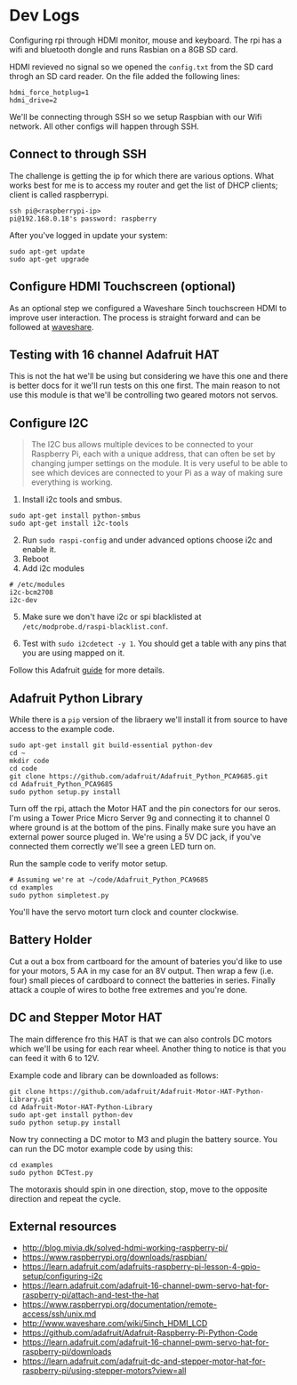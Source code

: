# Dev Logs

Configuring rpi through HDMI monitor, mouse and keyboard. The rpi has a wifi 
and bluetooth dongle and runs Rasbian on a 8GB SD card.  

HDMI revieved no signal so we opened the `config.txt` from the SD card throgh an
SD card reader. On the file added the following lines:  

``` 
hdmi_force_hotplug=1
hdmi_drive=2
``` 

We'll be connecting through SSH so we setup Raspbian with our Wifi network. All 
other configs will happen through SSH.

## Connect to through SSH

The challenge is getting the ip for which there are various options. What works 
best for me is to access my router and get the list of DHCP clients; client is 
called raspberrypi.

```
ssh pi@<raspberrypi-ip>
pi@192.168.0.18's password: raspberry
``` 

After you've logged in update your system:

```
sudo apt-get update
sudo apt-get upgrade 
```

## Configure HDMI Touchscreen (optional)

As an optional step we configured a Waveshare 5inch touchscreen HDMI to improve 
user interaction. The process is straight forward and can be followed at 
[waveshare](http://www.waveshare.com/wiki/5inch_HDMI_LCD).

## Testing with 16 channel Adafruit HAT

This is not the hat we'll be using but considering we have this one and there is 
better docs for it we'll run tests on this one first. The main reason to not use 
this module is that we'll be controlling two geared motors not servos.

## Configure I2C

>The I2C bus allows multiple devices to be connected to your Raspberry Pi, each 
with a unique address, that can often be set by changing jumper settings on the 
module. It is very useful to be able to see which devices are connected to your 
Pi as a way of making sure everything is working.

1. Install i2c tools and smbus.

```
sudo apt-get install python-smbus
sudo apt-get install i2c-tools
```

2. Run `sudo raspi-config` and under advanced options choose i2c and enable it. 
3. Reboot
4. Add i2c modules

``` 
# /etc/modules
i2c-bcm2708 
i2c-dev
``` 

5. Make sure we don't have i2c or spi blacklisted at 
`/etc/modprobe.d/raspi-blacklist.conf`.

6. Test with `sudo i2cdetect -y 1`. You should get a table with any pins that 
you are using mapped on it. 

Follow this Adafruit [guide](https://learn.adafruit.com/adafruits-raspberry-pi-lesson-4-gpio-setup/configuring-i2c) 
for more details.

## Adafruit Python Library

While there is a `pip` version of the libraery we'll install it from source to 
have access to the example code. 

``` 
sudo apt-get install git build-essential python-dev
cd ~
mkdir code
cd code
git clone https://github.com/adafruit/Adafruit_Python_PCA9685.git
cd Adafruit_Python_PCA9685
sudo python setup.py install
```

Turn off the rpi, attach the Motor HAT and the pin conectors for our seros. I'm 
using a Tower Price Micro Server 9g and connecting it to channel 0 where ground 
is at the bottom of the pins. Finally make sure you have an external power 
source pluged in. We're using a 5V DC jack, if you've connected them correctly 
we'll see a green LED turn on.

Run the sample code to verify motor setup.

```
# Assuming we're at ~/code/Adafruit_Python_PCA9685
cd examples
sudo python simpletest.py
```

You'll have the servo motort turn clock and counter clockwise. 

## Battery Holder

Cut a out a box from cartboard for the amount of bateries you'd like to use for 
your motors, 5 AA in my case for an 8V output. Then wrap a few (i.e. four) small 
pieces of cardboard to connect the batteries in series. Finally attack a couple 
of wires to bothe free extremes and you're done.

## DC and Stepper Motor HAT

The main difference fro this HAT is that we can also controls DC motors which 
we'll be using for each rear wheel. Another thing to notice is that you can feed 
it with 6 to 12V. 

Example code and library can be downloaded as follows:

```
git clone https://github.com/adafruit/Adafruit-Motor-HAT-Python-Library.git
cd Adafruit-Motor-HAT-Python-Library
sudo apt-get install python-dev
sudo python setup.py install
```

Now try connecting a DC motor to M3 and plugin the battery source. You can run 
the DC motor example code by using this:

```
cd examples
sudo python DCTest.py 
```

The motoraxis should spin in one direction, stop, move to the opposite direction 
and repeat the cycle. 


## External resources
*  http://blog.mivia.dk/solved-hdmi-working-raspberry-pi/ 
*  https://www.raspberrypi.org/downloads/raspbian/ 
*  https://learn.adafruit.com/adafruits-raspberry-pi-lesson-4-gpio-setup/configuring-i2c 
*  https://learn.adafruit.com/adafruit-16-channel-pwm-servo-hat-for-raspberry-pi/attach-and-test-the-hat 
*  https://www.raspberrypi.org/documentation/remote-access/ssh/unix.md
*  http://www.waveshare.com/wiki/5inch_HDMI_LCD 
*  https://github.com/adafruit/Adafruit-Raspberry-Pi-Python-Code
*  https://learn.adafruit.com/adafruit-16-channel-pwm-servo-hat-for-raspberry-pi/downloads 
*  https://learn.adafruit.com/adafruit-dc-and-stepper-motor-hat-for-raspberry-pi/using-stepper-motors?view=all